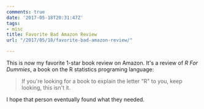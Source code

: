 ```yaml
---
comments: true
date: '2017-05-18T20:31:47Z'
tags:
- misc
title: Favorite Bad Amazon Review
url: "/2017/05/18/favorite-bad-amazon-review/"

---
```

This is now my favorite 1-star book review on Amazon. It's a review of *R For Dummies*, a book on the R statistics programing language: 

>If you're looking for a book to explain the letter "R" to you, keep looking, this isn't it.

I hope that person eventually found what they needed.
